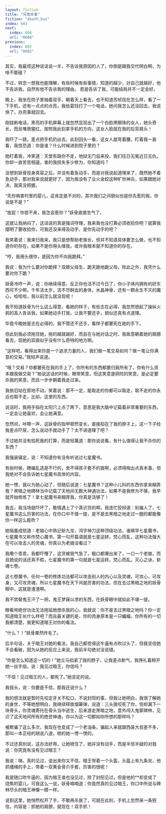 ```yaml
---
layout: fiction
title: "另类本事"
fiction: "death_bus"
index: 603
next:
  index: 604
  url: "0604"
previous:
  index: 602
  url: "0602"
---
```

其实，我最烦这种说话说一半，不告诉我原因的人了，你倒是跟我交代明白啊，为啥不能碰？

不过，转念一想我也能理解，有些时候有些事情，知道的越少，对自己就越好，他不告诉我，自然有他不告诉我的理由。 若是告诉了我，可能结局并不一定会好。

晚上，我坐在院子里袖着双手，朝着天上看去，也不知道苏桢现在怎么样，看了一下手机，还有一点点的点亮，我给葛钰打了一个电话，她问我怎么还没回去，我说快了，办完事就回去。

刚挂断电话，黑亮的手机屏幕上就忽然显现出了一个白脸黑眼珠的女人，她头奇长，而且嘴唇猩红，按照我此刻拿手机的方向，这女人脸就在我的后背肩头！

我吓了一跳，差点把手机扔出去，此刻回头一看，这女人就弯着腰，盯着我一直看，我惊恐道：你是谁？什么时候进到院子里的？

她盯着我，冷笑道：天堂有路你不走，地狱无门自来投，我们往日无冤近日无仇，你却一直苦苦相逼，害的我损失多少修为，你知道吗？

没想到妖骨现身真容之后，并没有着急动手，而是对我说起道理来了，既然她不着急动手，那对我来说就更好了，因为我没有了业火金蛟这种旷世神兵，如果跟她对决，我真没把握。

“先你祸害村里的婴儿，这肯定是不对的，其次我们之间貌似也是你先惹的我，你说是不是？”

“放屁！你若不来，我怎会惹你？”妖骨直接生气了。

这就让我纳闷了，这话说的真是强词夺理，我来我也没打算必须收拾你吧？就算我摆明了要收拾你，可我还没来得及动手，是你先动手的吧？

我笑着说：我来归我来，我只是想帮助老族长，但并不知道具体要怎么做，也不知道你的存在，如果不是你用头缠我，或许我根本就不知道你的存在。

“哼，我用头缠你，是因为你不向我跪拜。”

我说：我为什么要对你跪拜？双膝父母生，跪天跪地跪父母，除此之外，我凭什么要对你下跪？

妖骨冷哼一声，说：你继续得意，反正你也活不过今日了，你小子体内拥有的好东西可不少啊，千年活太岁，流不尽鲜血的身体，水晶神骨，还有一颗永生不灭的魔心，哈哈哈，我以前怎么就没现呢！

我不知道妖骨为什么这么得意，看她的样子，有些志在必得，我忽然想起了操纵火鸦的高人告诉我，如果她动手打我，让我不要还手，貌似还真有点道理。

毕竟今晚她是志在必得的，我不管还不还手，看样子都要死在她的手下。

但此刻我必须拖住她，拖的越就越好，而且在与她对话之时，我故意朝着她的肩膀看去，现她的双肩似乎没有什么奇特的地方啊。

“这样吧，看得出来你是一个追求力量的人，我们做一笔交易如何？做一笔让你满意的交易。”我轻声说道。

“哦？交易？你都要死在我的手上了，你所有的东西都要归我所有了，你有什么资本跟我做交易？”她说这话的时候，眼带笑意，但这笑意是阴险的笑意，是必定要杀我的笑意，而且一步步朝着我走过来。

我依旧站在原地不动，笑着说：那不一定，能取走的你都可以取走，取不走的你永远也取不走，比如，这里的东西。

说话时，我用手指在太阳穴上点了两下，意思是我大脑中记载着非常重要的东西，一定会让她喜欢，会让她满意。

忽然间，咔嚓一声，这妖骨的指甲顿然变长，直接掐在了我的脖子上，这一下子给我差点吓尿，怎么说动手就动手了？太不讲道理了吧？

不过她并没有掐死我的打算，而是轻蔑道：那你说说看，有什么值得让我不杀你的东西？

我强装镇定，说：不知道你有没有听说过七星魔书。

有些时候，瞎编乱造是不行的，舍不得孩子套不的狼啊，必须得掏出点真本事，但我绝对不会告诉她七星魔书具体的内容。

她一愣，我以为她心动了，但随后说道：七星魔书？这种小儿科的东西你拿来糊弄我？黑暗之地碑林当中记载了天地间无数大神通功法，如果不是我修为不够，我早就开始修炼了！拿七星魔书来糊弄我，你真是活够了！

我去，我当场就吓坏了，敢情遇上了个真识货的啊，我连忙狡辩道：别骗人了，七星魔书这么厉害的功法，在你口中不值一提，是不是去黑暗之地走过一圈的都能像你一样这么能吹？

她恼羞成怒道：老娘心中熟记斩九龙，鸿宇神刀这种顶级功法，谁稀罕七星魔书，七星魔书又称作焚心魔书，第一句开篇语就是七星运转，焚心而乱，这种功法强大在可以攻击人的灵魂，你真以为老娘没看过？

我嘞个乖乖，我都吓懵了，这货被我气急了，粗口都爆出来了，一口一个老娘，而且她说的话还真不假，七星魔书的第一句就是七星运转，焚心而乱。灭心之诀，斩魂七卷。

这七卷魔书，任何一卷的修炼功法都可以攻击别人的内心以及灵魂，可攻心，可攻身，又可攻灵魂，所以七星魔书在天下间是厉害的功法，但在去过黑暗之地的妖骨眼中，这就是渣渣啊。

我不禁替鬼王汗了一把，鬼王梦寐以求的东西，在妖骨眼中就如此不堪一提。

眼看用绝世功法无法拖延她想杀我的心，我就说：你不是去过黑暗之地吗？你一定知道暗王长什么样吧？而且最关键的是，你的肉身原本是一只蝙蝠，你所有的一切我都清楚，我更知道暗王对你的看法。

“什么？！”妖骨果然炸毛了。

后半句话，关于暗王对她的看法，我自己都觉得这牛逼有点吹过头了，但我坚信她不会看破，因为从她的反应上来说，我前半句绝对没说错。

“你是怎么知道这一切的！”她立马掐紧了我的脖子，让我差点断气，我挣扎着掰开她一丝手指，说：我见过暗王，你信吗？

“不信！见过暗王的人，都死了。”她坚定的说。

我摇头，说：你要是不信，那我还说什么？

我的想法就是暂时先咬定牙关不松口，不说封阳的事，但我让她明白，我很了解她的身世，不等她想明白，我继续释放烟幕弹，说道：三头狼咬死了你，但却漏下一块骨头，你灵魂寄托在骨头当中逃生，后来游走黑暗之地，意外闯入鬼冢碑林，见识了这天地间所有的绝世神通，你以为这一切都如你所想的那样吗？

被欺骗了这么多次，我现在也变成了一个老油条，骗起人来就跟西装大叔差不多，那叫一本正经的胡说八道，唬的她一愣一愣的。

不过还真别说，这办法好用，让她唬住了，她并没有动手，而是半信半疑的对我说：你究竟有没有见过暗王？

我说：嗨，真的见过，说出来你又不信，暗王带着一个头盔，头盔上有九条龙，他抓缰绳的手上，带着一双黄金骨爪手套，厉害的很呢！

我是随口吹牛逼的，因为暗王谁也没见过，除了封阳见过，但是他的**却变成了烧焦的婴儿，可我这么一说，妖骨喃喃道：你竟然真的见过暗王，你口中所说与碑林尽头的暗王神像一模一样。

说到这里，她悄然松开了手，不敢再杀我了，可就在此刻，手机上忽然来一条短信，内容是：抓她的肩膀，就现在！双手抓！